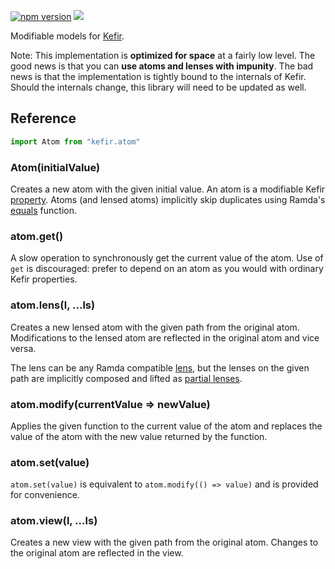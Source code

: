 [![npm version](https://badge.fury.io/js/kefir.atom.svg)](http://badge.fury.io/js/kefir.atom) [![](https://david-dm.org/calmm-js/kefir.atom.svg)](https://david-dm.org/calmm-js/kefir.atom)

Modifiable models for [Kefir](http://rpominov.github.io/kefir/).

Note: This implementation is **optimized for space** at a fairly low level.  The
good news is that you can **use atoms and lenses with impunity**.  The bad news
is that the implementation is tightly bound to the internals of Kefir.  Should
the internals change, this library will need to be updated as well.

## Reference

```js
import Atom from "kefir.atom"
```

### Atom(initialValue)

Creates a new atom with the given initial value.  An atom is a modifiable Kefir
[property](http://rpominov.github.io/kefir/#about-observables).  Atoms (and
lensed atoms) implicitly skip duplicates using Ramda's
[equals](http://ramdajs.com/0.19.0/docs/#equals) function.

### atom.get()

A slow operation to synchronously get the current value of the atom.  Use of
`get` is discouraged: prefer to depend on an atom as you would with ordinary
Kefir properties.

### atom.lens(l, ...ls)

Creates a new lensed atom with the given path from the original atom.
Modifications to the lensed atom are reflected in the original atom and vice
versa.

The lens can be any Ramda compatible
[lens](http://ramdajs.com/0.19.0/docs/#lens), but the lenses on the given path
are implicitly composed and lifted as
[partial lenses](https://github.com/calmm-js/partial.lenses/).

### atom.modify(currentValue => newValue)

Applies the given function to the current value of the atom and replaces the
value of the atom with the new value returned by the function.

### atom.set(value)

`atom.set(value)` is equivalent to `atom.modify(() => value)` and is provided
for convenience.

### atom.view(l, ...ls)

Creates a new view with the given path from the original atom.  Changes to the
original atom are reflected in the view.
